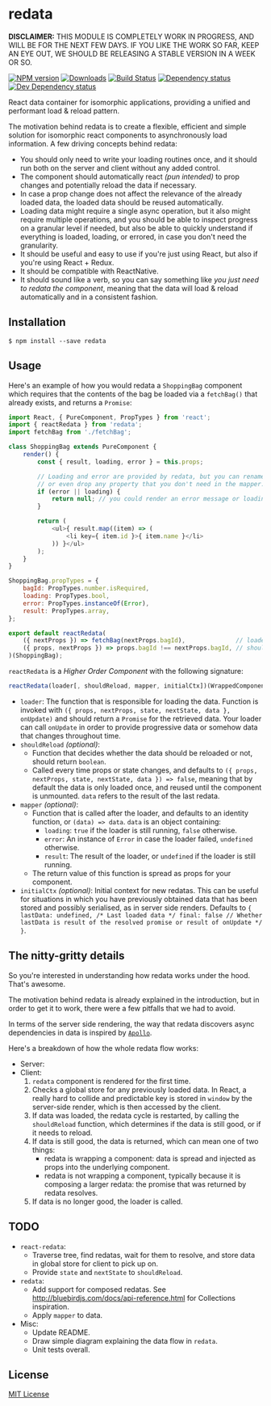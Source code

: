 # redata

**DISCLAIMER:** THIS MODULE IS COMPLETELY WORK IN PROGRESS, AND WILL BE FOR THE NEXT FEW DAYS. IF YOU LIKE THE WORK SO FAR, KEEP AN EYE OUT, WE SHOULD BE RELEASING A STABLE VERSION IN A WEEK OR SO.

[![NPM version][npm-image]][npm-url] [![Downloads][downloads-image]][npm-url] [![Build Status][travis-image]][travis-url] [![Dependency status][david-dm-image]][david-dm-url] [![Dev Dependency status][david-dm-dev-image]][david-dm-dev-url]

[npm-url]:https://npmjs.org/package/redata
[downloads-image]:http://img.shields.io/npm/dm/redata.svg
[npm-image]:http://img.shields.io/npm/v/redata.svg
[travis-url]:https://travis-ci.org/moxystudio/react-redata
[travis-image]:http://img.shields.io/travis/moxystudio/react-redata/master.svg
[david-dm-url]:https://david-dm.org/moxystudio/react-redata
[david-dm-image]:https://img.shields.io/david/moxystudio/react-redata.svg
[david-dm-dev-url]:https://david-dm.org/moxystudio/react-redata?type=dev
[david-dm-dev-image]:https://img.shields.io/david/dev/moxystudio/react-redata.svg

React data container for isomorphic applications, providing a unified and performant load & reload pattern.

The motivation behind redata is to create a flexible, efficient and simple solution for isomorphic react components to asynchronously load information. A few driving concepts behind redata:

- You should only need to write your loading routines once, and it should run both on the server and client without any added control.
- The component should automatically react *(pun intended)* to prop changes and potentially reload the data if necessary.
- In case a prop change does not affect the relevance of the already loaded data, the loaded data should be reused automatically.
- Loading data might require a single async operation, but it also might require multiple operations, and you should be able to inspect progress on a granular level if needed, but also be able to quickly understand if everything is loaded, loading, or errored, in case you don't need the granularity.
- It should be useful and easy to use if you're just using React, but also if you're using React + Redux.
- It should be compatible with ReactNative.
- It should sound like a verb, so you can say something like *you just need to redata the component*, meaning that the data will load & reload automatically and in a consistent fashion.

## Installation

`$ npm install --save redata`


## Usage


Here's an example of how you would redata a `ShoppingBag` component which requires that the contents of the bag be loaded via a `fetchBag()` that already exists, and returns a `Promise`:

```js
import React, { PureComponent, PropTypes } from 'react';
import { reactRedata } from 'redata';
import fetchBag from './fetchBag';

class ShoppingBag extends PureComponent {
	render() {
		const { result, loading, error } = this.props;

		// Loading and error are provided by redata, but you can rename
		// or even drop any property that you don't need in the mapper.
		if (error || loading) {
			return null; // you could render an error message or loading respectively
		}

		return (
			<ul>{ result.map((item) => (
				<li key={ item.id }>{ item.name }</li>
			)) }</ul>
		);
	}
}

ShoppingBag.propTypes = {
	bagId: PropTypes.number.isRequired,
	loading: PropTypes.bool,
	error: PropTypes.instanceOf(Error),
	result: PropTypes.array,
};

export default reactRedata(
	({ nextProps }) => fetchBag(nextProps.bagId),              // loader
	({ props, nextProps }) => props.bagId !== nextProps.bagId, // shouldReload policy
)(ShoppingBag);
```


`reactRedata` is a *Higher Order Component* with the following signature:

```js
reactRedata(loader[, shouldReload, mapper, initialCtx])(WrappedComponent)
```

- `loader`: The function that is responsible for loading the data. Function is invoked with `({ props, nextProps, state, nextState, data }, onUpdate)` and should return a `Promise` for the retrieved data. Your loader can call `onUpdate` in order to provide progressive data or somehow data that changes throughout time.
- `shouldReload` *(optional)*:
	- Function that decides whether the data should be reloaded or not, should return `boolean`.
	- Called every time props or state changes, and defaults to `({ props, nextProps, state, nextState, data }) => false`, meaning that by default the data is only loaded once, and reused until the component is unmounted. `data` refers to the result of the last redata.
- `mapper` *(optional)*:
	- Function that is called after the loader, and defaults to an identity function, or `(data) => data`. `data` is an object containing:
		- `loading`: `true` if the loader is still running, `false` otherwise.
		- `error`: An instance of `Error` in case the loader failed, `undefined` otherwise.
		- `result`: The result of the loader, or `undefined` if the loader is still running.
	- The return value of this function is spread as props for your component.
- `initialCtx` *(optional)*: Initial context for new redatas. This can be useful for situations in which you have previously obtained data that has been stored and possibly serialised, as in server side renders. Defaults to `{ lastData: undefined, /* Last loaded data */ final: false // Whether lastData is result of the resolved promise or result of onUpdate */ }`.


## The nitty-gritty details

So you're interested in understanding how redata works under the hood. That's awesome.

The motivation behind redata is already explained in the introduction, but in order to get it to work, there were a few pitfalls that we had to avoid.

In terms of the server side rendering, the way that redata discovers async dependencies in data is inspired by [`Apollo`](https://github.com/apollographql/react-apollo).

Here's a breakdown of how the whole redata flow works:

- Server:
- Client:
	1. `redata` component is rendered for the first time.
	2. Checks a global store for any previously loaded data. In React, a really hard to collide and predictable key is stored in `window` by the server-side render, which is then accessed by the client.
	3. If data was loaded, the redata cycle is restarted, by calling the `shouldReload` function, which determines if the data is still good, or if it needs to reload.
	4. If data is still good, the data is returned, which can mean one of two things:
		- redata is wrapping a component: data is spread and injected as props into the underlying component.
		- redata is not wrapping a component, typically because it is composing a larger redata: the promise that was returned by redata resolves.
	5. If data is no longer good, the loader is called.

## TODO

- `react-redata`:
    - Traverse tree, find redatas, wait for them to resolve, and store data in global store for client to pick up on.
    - Provide `state` and `nextState` to `shouldReload`.
- `redata`:
    - Add support for composed redatas. See http://bluebirdjs.com/docs/api-reference.html for Collections inspiration.
    - Apply `mapper` to data.
- Misc:
    - Update README.
    - Draw simple diagram explaining the data flow in `redata`.
    - Unit tests overall.

## License

[MIT License](http://opensource.org/licenses/MIT)
